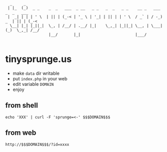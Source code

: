 ```


  _     _                                                                            
 | |_  (_)  _ _    _  _   ___  _ __   _ _   _  _   _ _    __ _   ___       _  _   ___
 |  _| | | | ' \  | || | (_-< | '_ \ | '_| | || | | ' \  / _` | / -_)  _  | || | (_-<
  \__| |_| |_||_|  \_, | /__/ | .__/ |_|    \_,_| |_||_| \__, | \___| (_)  \_,_| /__/
                   |__/       |_|                        |___/                       


```
# tinysprunge.us

* make `data` dir writable
* put `index.php` in your web
* edit variable `DOMAIN`
* enjoy

## from shell ##
```
echo 'XXX' | curl -F 'sprunge=<-' $$$DOMAIN$$$
```

## from web ##
```
http://$$$DOMAIN$$$/?id=xxxx
```
